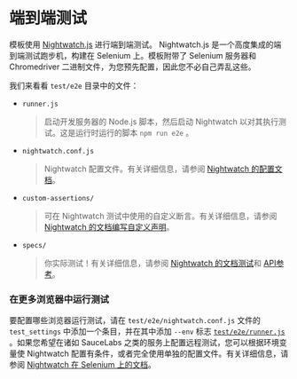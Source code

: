 # 端到端测试

模板使用 [Nightwatch.js](http://nightwatchjs.org) 进行端到端测试。 Nightwatch.js 是一个高度集成的端到端测试跑步机，构建在 Selenium 上。模板附带了 Selenium 服务器和 Chromedriver 二进制文件，为您预先配置，因此您不必自己弄乱这些。

我们来看看 `test/e2e` 目录中的文件：

- `runner.js`

  > 启动开发服务器的 Node.js 脚本，然后启动 Nightwatch 以对其执行测试。这是运行时运行的脚本 `npm run e2e` 。

- `nightwatch.conf.js`

  > Nightwatch 配置文件。有关详细信息，请参阅 [Nightwatch 的配置文档](http://nightwatchjs.org/guide#settings-file)。

- `custom-assertions/`

  > 可在 Nightwatch 测试中使用的自定义断言。有关详细信息，请参阅 [Nightwatch 的文档编写自定义声明](http://nightwatchjs.org/guide#writing-custom-assertions)。

- `specs/`

  > 你实际测试！有关详细信息，请参阅 [Nightwatch 的文档测试](http://nightwatchjs.org/guide#writing-tests)和 [API参考](http://nightwatchjs.org/api)。

### 在更多浏览器中运行测试

要配置哪些浏览器运行测试，请在 `test/e2e/nightwatch.conf.js` 文件的 `test_settings` 中添加一个条目，并在其中添加 `--env` 标志 [`test/e2e/runner.js`](https://github.com/vuejs-templates/webpack/blob/master/template/test/e2e/runner.js#L15) 。如果您希望在诸如 SauceLabs 之类的服务上配置远程测试，您可以根据环境变量使 Nightwatch 配置有条件，或者完全使用单独的配置文件。有关详细信息，请参阅 [Nightwatch 在 Selenium 上的文档](http://nightwatchjs.org/guide#selenium-settings)。
